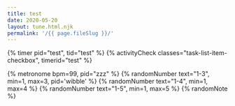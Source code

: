 ```yaml
---
title: test
date: 2020-05-20
layout: tune.html.njk
permalink: '/{{ page.fileSlug }}/'
---
```


{% timer pid="test", tid="test" %}
{% activityCheck classes="task-list-item-checkbox", timerid="test" %}

{% metronome bpm=99, pid="zzz" %}
{% randomNumber text="1-3", min=1, max=3, pid='wibble' %}
{% randomNumber text="1-4", min=1, max=4  %}
{% randomNumber text="1-5", min=1, max=5  %}
{% randomNote %}
